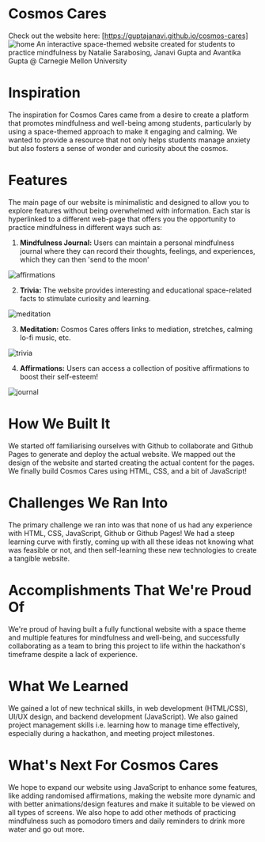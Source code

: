 # Cosmos Cares 
Check out the website here: [https://guptajanavi.github.io/cosmos-cares]
![home](https://github.com/guptajanavi/cosmos-cares/assets/79553848/649d146c-ecbf-49d3-bcb0-f2f431c85e64)
An interactive space-themed website created for students to practice mindfulness by Natalie Sarabosing, Janavi Gupta and Avantika Gupta @ Carnegie Mellon University

# Inspiration
The inspiration for Cosmos Cares came from a desire to create a platform that promotes mindfulness and well-being among students, particularly by using a space-themed approach to make it engaging and calming. We wanted to provide a resource that not only helps students manage anxiety but also fosters a sense of wonder and curiosity about the cosmos.

# Features
The main page of our website is minimalistic and designed to allow you to explore features without being overwhelmed with information. Each star is hyperlinked to a different web-page that offers you the opportunity to practice mindfulness in different ways such as:

1. **Mindfulness Journal:** Users can maintain a personal mindfulness journal where they can record their thoughts, feelings, and experiences, which they can then 'send to the moon'

![affirmations](https://github.com/guptajanavi/cosmos-cares/assets/79553848/77748f6c-beb5-4956-a841-5be235fcc83f)

2. **Trivia:** The website provides interesting and educational space-related facts to stimulate curiosity and learning.
 
![meditation](https://github.com/guptajanavi/cosmos-cares/assets/79553848/88cdf3f1-78fe-4b64-a8ef-630feaf2a566)

3. **Meditation:** Cosmos Cares offers links to mediation, stretches, calming lo-fi music, etc.

![trivia](https://github.com/guptajanavi/cosmos-cares/assets/79553848/192271f2-8fed-4466-af1e-658e1dc12b56)

4. **Affirmations:** Users can access a collection of positive affirmations to boost their self-esteem!

![journal](https://github.com/guptajanavi/cosmos-cares/assets/79553848/dca1eaf2-77fe-42fc-a68f-f4fd357b7e64)

# How We Built It
We started off familiarising ourselves with Github to collaborate and Github Pages to generate and deploy the actual website. We mapped out the design of the website and started creating the actual content for the pages. We finally build Cosmos Cares using HTML, CSS, and a bit of JavaScript!

# Challenges We Ran Into
The primary challenge we ran into was that none of us had any experience with HTML, CSS, JavaScript, Github or Github Pages! We had a steep learning curve with firstly, coming up with all these ideas not knowing what was feasible or not, and then self-learning these new technologies to create a tangible website.

# Accomplishments That We're Proud Of
We're proud of having built a fully functional website with a space theme and multiple features for mindfulness and well-being, and successfully collaborating as a team to bring this project to life within the hackathon's timeframe despite a lack of experience.

# What We Learned
We gained a lot of new technical skills, in web development (HTML/CSS), UI/UX design, and backend development (JavaScript). We also gained project management skills i.e. learning how to manage time effectively, especially during a hackathon, and meeting project milestones.

# What's Next For Cosmos Cares
We hope to expand our website using JavaScript to enhance some features, like adding randomised affirmations, making the website more dynamic and with better animations/design features and make it suitable to be viewed on all types of screens. We also hope to add other methods of practicing mindfulness such as pomodoro timers and daily reminders to drink more water and go out more.
